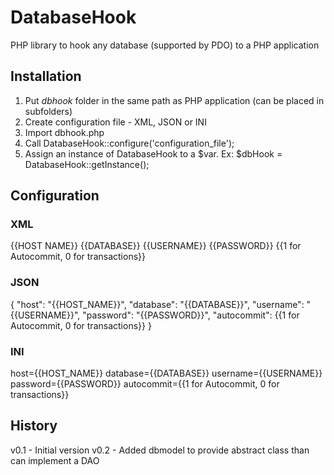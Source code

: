 # DatabaseHook
PHP library to hook any database (supported by PDO) to a PHP application

## Installation
1. Put *dbhook* folder in the same path as PHP application (can be placed in subfolders)
2. Create configuration file - XML, JSON or INI
3. Import dbhook.php
4. Call DatabaseHook::configure('configuration_file');
5. Assign an instance of DatabaseHook to a $var. Ex:
 $dbHook = DatabaseHook::getInstance();

## Configuration

### XML
<?xml version="1.0" encoding="UTF-8"?>
<root>
	<host>{{HOST NAME}}</host>
	<database>{{DATABASE}}</database>
	<username>{{USERNAME}}</username>
	<password>{{PASSWORD}}</password>
	<autocommit>{{1 for Autocommit, 0 for transactions}}</autocommit>
</root>

### JSON
{
	"host": "{{HOST_NAME}}",
	"database": "{{DATABASE}}",
	"username": "{{USERNAME}}",
	"password": "{{PASSWORD}}",
	"autocommit": {{1 for Autocommit, 0 for transactions}}
}

### INI
host={{HOST_NAME}}
database={{DATABASE}}
username={{USERNAME}}
password={{PASSWORD}}
autocommit={{1 for Autocommit, 0 for transactions}}

## History
v0.1 - Initial version
v0.2 - Added dbmodel to provide abstract class than can implement a DAO